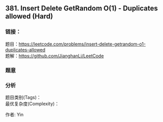 ## 381. Insert Delete GetRandom O(1) - Duplicates allowed (Hard)

### **链接**：
题目：https://leetcode.com/problems/insert-delete-getrandom-o1-duplicates-allowed  
题解：https://github.com/JianghanLi/LeetCode

### **题意**



### **分析**  
题目类别(Tags)：  
最优复杂度(Complexity)：  



作者: Yin
